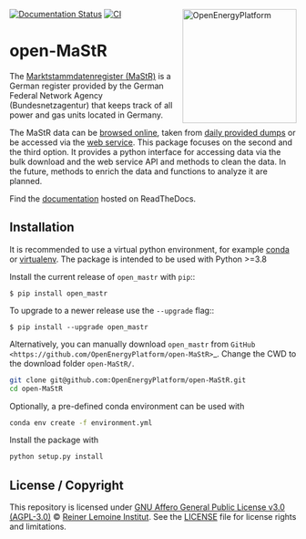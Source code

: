 ﻿[![Documentation Status](https://readthedocs.org/projects/open-mastr/badge/?version=dev)](https://open-mastr.readthedocs.io/en/dev/?badge=latest)
[![CI](https://github.com/OpenEnergyPlatform/open-MaStR/workflows/CI/badge.svg)](https://github.com/OpenEnergyPlatform/open-MaStR/actions?query=workflow%3ACI)
<a href="https://openenergyplatform.org"><img align="right" width="200" height="200" src="https://avatars2.githubusercontent.com/u/37101913?s=400&u=9b593cfdb6048a05ea6e72d333169a65e7c922be&v=4" alt="OpenEnergyPlatform"></a>

# open-MaStR

The [Marktstammdatenregister (MaStR)](https://www.marktstammdatenregister.de/MaStR) is a German register 
provided by the German Federal Network Agency (Bundesnetzagentur) that keeps track of all power and gas units located in Germany.


The MaStR data can be [browsed online](https://www.marktstammdatenregister.de/MaStR),
taken from [daily provided dumps](https://www.marktstammdatenregister.de/MaStR/Datendownload)
or be accessed via the [web service](https://www.marktstammdatenregister.de/MaStRHilfe/subpages/webdienst.html).
This package focuses on the second and the third option.
It provides a python interface for accessing data via the bulk download and the web service API and methods to clean the data.
In the future, methods to enrich the data and functions to analyze it are planned.

Find the [documentation](https://open-mastr.readthedocs.io/en/dev) hosted on ReadTheDocs.


## Installation

It is recommended to use a virtual python environment, for example [conda](https://docs.conda.io/en/latest/miniconda.html) or 
[virtualenv](https://virtualenv.pypa.io/en/latest/installation.html).
The package is intended to be used with Python >=3.8

Install the current release of ``open_mastr`` with ``pip``::

    $ pip install open_mastr

To upgrade to a newer release use the ``--upgrade`` flag::

    $ pip install --upgrade open_mastr


Alternatively, you can manually download ``open_mastr`` from
`GitHub <https://github.com/OpenEnergyPlatform/open-MaStR>`_. 
Change the CWD to the download folder `open-MaStR/`.

```bash
git clone git@github.com:OpenEnergyPlatform/open-MaStR.git
cd open-MaStR
```

Optionally, a pre-defined conda environment can be used with 

```bash
conda env create -f environment.yml
```
   
Install the package with

```bash
python setup.py install
```

## License / Copyright

This repository is licensed under [GNU Affero General Public License v3.0 (AGPL-3.0)](https://www.gnu.org/licenses/agpl-3.0.en.html)
© [Reiner Lemoine Institut](https://reiner-lemoine-institut.de/).
See the [LICENSE](LICENSE.md) file for license rights and limitations.

